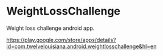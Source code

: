 # WeightLossChallenge
Weight loss challenge android app.

https://play.google.com/store/apps/details?id=com.twelvelouisiana.android.weightlosschallenge&hl=en


